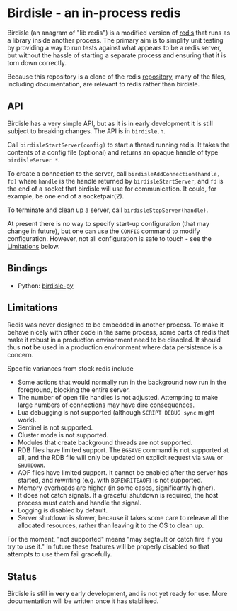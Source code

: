 # Birdisle - an in-process redis

Birdisle (an anagram of "lib redis") is a modified version of
[redis](https://redis.io) that runs as a library inside another process. The
primary aim is to simplify unit testing by providing a way to run tests
against what appears to be a redis server, but without the hassle of starting a
separate process and ensuring that it is torn down correctly.

Because this repository is a clone of the redis
[repository](https://github.com/antirez/redis), many of the files, including
documentation, are relevant to redis rather than birdisle.

## API

Birdisle has a very simple API, but as it is in early development it is still
subject to breaking changes. The API is in `birdisle.h`.

Call `birdisleStartServer(config)` to start a thread running redis. It takes the contents
of a config file (optional) and returns an opaque handle of type `birdisleServer *`.

To create a connection to the server, call `birdisleAddConnection(handle, fd)`
where `handle` is the handle returned by `birdisleStartServer`, and `fd` is the
end of a socket that birdisle will use for communication. It could, for
example, be one end of a socketpair(2).

To terminate and clean up a server, call `birdisleStopServer(handle)`.

At present there is no way to specify start-up configuration (that may change
in future), but one can use the `CONFIG` command to modify configuration.
However, not all configuration is safe to touch - see the
[Limitations](#limitations) below.

## Bindings

- Python: [birdisle-py](https://github.com/bmerry/birdisle-py)

## Limitations

Redis was never designed to be embedded in another process. To make it behave
nicely with other code in the same process, some parts of redis that make it
robust in a production environment need to be disabled. It should thus **not**
be used in a production environment where data persistence is a concern.

Specific variances from stock redis include

- Some actions that would normally run in the background now run in the
  foreground, blocking the entire server.
- The number of open file handles is not adjusted. Attempting to make large
  numbers of connections may have dire consequences.
- Lua debugging is not supported (although ``SCRIPT DEBUG sync`` might work).
- Sentinel is not supported.
- Cluster mode is not supported.
- Modules that create background threads are not supported.
- RDB files have limited support. The ``BGSAVE`` command is not supported at
  all, and the RDB file will only be updated on explicit request via ``SAVE``
  or ``SHUTDOWN``.
- AOF files have limited support. It cannot be enabled after the server has
  started, and rewriting (e.g. with ``BGREWRITEAOF``) is not supported.
- Memory overheads are higher (in some cases, significantly higher).
- It does not catch signals. If a graceful shutdown is required, the host
  process must catch and handle the signal.
- Logging is disabled by default.
- Server shutdown is slower, because it takes some care to release all the
  allocated resources, rather than leaving it to the OS to clean up.

For the moment, "not supported" means "may segfault or catch fire if you try to
use it." In future these features will be properly disabled so that attempts to
use them fail gracefully.

## Status

Birdisle is still in **very** early development, and is not yet ready for use.
More documentation will be written once it has stabilised.
